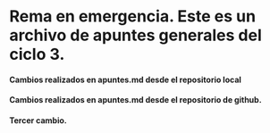 # Rema en emergencia. Este es un archivo de apuntes generales del ciclo 3. 


#### Cambios realizados en apuntes.md desde el repositorio local

#### Cambios realizados en apuntes.md desde el repositorio de github.

#### Tercer cambio.
